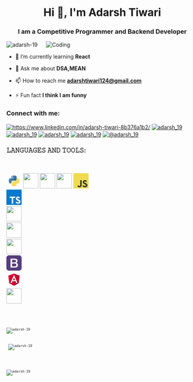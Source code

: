 <h1 align="center">Hi 👋, I'm Adarsh Tiwari</h1>
<h3 align="center">I am a Competitive Programmer and Backend Developer</h3>
<img align="right" alt="Coding" width="400" src="https://cdn.dribbble.com/users/1162077/screenshots/3848914/programmer.gif">
<p align="left"> <img src="https://komarev.com/ghpvc/?username=adarsh-19&label=Profile%20views&color=0e75b6&style=flat" alt="adarsh-19" /> </p>

- 🌱 I’m currently learning **React**

- 💬 Ask me about **DSA,MEAN**

- 📫 How to reach me **adarshtiwari124@gmail.com**

- ⚡ Fun fact **I think I am funny**

<h3 align="left">Connect with me:</h3>
<p align="left">
<a href="https://linkedin.com/in/https://www.linkedin.com/in/adarsh-tiwari-8b376a1b2/" target="blank"><img align="center" src="https://raw.githubusercontent.com/rahuldkjain/github-profile-readme-generator/master/src/images/icons/Social/linked-in-alt.svg" alt="https://www.linkedin.com/in/adarsh-tiwari-8b376a1b2/" height="30" width="40" /></a>
<a href="https://www.codechef.com/users/adarsh_19" target="blank"><img align="center" src="https://cdn.jsdelivr.net/npm/simple-icons@3.1.0/icons/codechef.svg" alt="adarsh_19" height="30" width="40" /></a>
<a href="https://www.hackerrank.com/adarsh_19" target="blank"><img align="center" src="https://raw.githubusercontent.com/rahuldkjain/github-profile-readme-generator/master/src/images/icons/Social/hackerrank.svg" alt="adarsh_19" height="30" width="40" /></a>
<a href="https://codeforces.com/profile/adarsh_19" target="blank"><img align="center" src="https://raw.githubusercontent.com/rahuldkjain/github-profile-readme-generator/master/src/images/icons/Social/codeforces.svg" alt="adarsh_19" height="30" width="40" /></a>
<a href="https://www.leetcode.com/adarsh_19" target="blank"><img align="center" src="https://raw.githubusercontent.com/rahuldkjain/github-profile-readme-generator/master/src/images/icons/Social/leet-code.svg" alt="adarsh_19" height="30" width="40" /></a>
<a href="https://www.hackerearth.com/@adarsh_19" target="blank"><img align="center" src="https://raw.githubusercontent.com/rahuldkjain/github-profile-readme-generator/master/src/images/icons/Social/hackerearth.svg" alt="@adarsh_19" height="30" width="40" /></a>
</p>
<h3 align="left">𝙻𝙰𝙽𝙶𝚄𝙰𝙶𝙴𝚂 𝙰𝙽𝙳 𝚃𝙾𝙾𝙻𝚂:</h3>
  
<br/>
<br/>
<code><img height="40" width="40" src="https://raw.githubusercontent.com/github/explore/80688e429a7d4ef2fca1e82350fe8e3517d3494d/topics/python/python.png"></code>
<code><img height="40" width="40" src="https://www.naveedashfaq.me/img/c++.png"></code>
<code><img height="40" width="40" src="https://cdn.iconscout.com/icon/free/png-512/c-programming-569564.png"></code>
<code><img height="40" width="40" src="https://cdn.iconscout.com/icon/free/png-256/css-131-722685.png"></code>
<code><img height="40" width="40" src="https://raw.githubusercontent.com/github/explore/80688e429a7d4ef2fca1e82350fe8e3517d3494d/topics/javascript/javascript.png"</code>
<code><img height="40" width="40" src="https://raw.githubusercontent.com/github/explore/80688e429a7d4ef2fca1e82350fe8e3517d3494d/topics/typescript/typescript.png"</code>
<code><img height="40" width="40" src="https://upload.wikimedia.org/wikipedia/commons/thumb/3/3f/Git_icon.svg/1024px-Git_icon.svg.png"></code>
<code><img height="40" width="40" src="https://cdn.jsdelivr.net/gh/devicons/devicon@latest/icons/github/github-original.svg"</code>
<code><img height="40" width="40" src="https://cdn.jsdelivr.net/gh/devicons/devicon@latest/icons/nodejs/nodejs-plain.svg"></code>
<code><img height="40" width="40" src="https://raw.githubusercontent.com/github/explore/80688e429a7d4ef2fca1e82350fe8e3517d3494d/topics/bootstrap/bootstrap.png"></code>
<code><img height="40" width="40" src="https://raw.githubusercontent.com/github/explore/80688e429a7d4ef2fca1e82350fe8e3517d3494d/topics/angular/angular.png"></code>
<code><img height="40" width="40" src="https://cdn.jsdelivr.net/gh/devicons/devicon@latest/icons/mongodb/mongodb-original.svg"></code>
<br/>

<p><img align="left" src="https://github-readme-stats.vercel.app/api/top-langs?username=adarsh-19&show_icons=true&locale=en&layout=compact" alt="adarsh-19" /></p>

<p>&nbsp;<img align="center" src="https://github-readme-stats.vercel.app/api?username=adarsh-19&show_icons=true&locale=en" alt="adarsh-19" /></p>

<p><img align="center" src="https://github-readme-streak-stats.herokuapp.com/?user=adarsh-19&" alt="adarsh-19" /></p>

